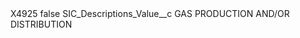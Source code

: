 <?xml version="1.0" encoding="UTF-8"?>
<CustomMetadata xmlns="http://soap.sforce.com/2006/04/metadata" xmlns:xsi="http://www.w3.org/2001/XMLSchema-instance" xmlns:xsd="http://www.w3.org/2001/XMLSchema">
    <label>X4925</label>
    <protected>false</protected>
    <values>
        <field>SIC_Descriptions_Value__c</field>
        <value xsi:type="xsd:string">GAS PRODUCTION AND/OR DISTRIBUTION</value>
    </values>
</CustomMetadata>

